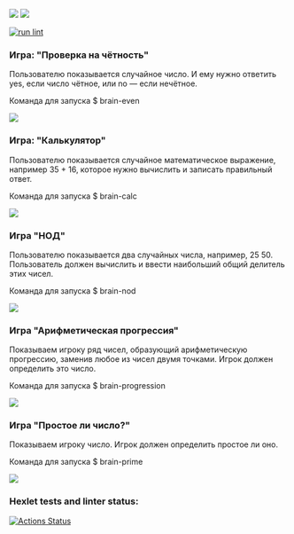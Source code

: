 <a href="https://codeclimate.com/github/codeclimate/codeclimate/maintainability"><img src="https://api.codeclimate.com/v1/badges/a99a88d28ad37a79dbf6/maintainability" /></a>
<a href="https://codeclimate.com/github/codeclimate/codeclimate/test_coverage"><img src="https://api.codeclimate.com/v1/badges/a99a88d28ad37a79dbf6/test_coverage" /></a>

[![run lint](https://github.com/Evgeany/frontend-project-lvl1/actions/workflows/evg-hex-lint.yml/badge.svg?event=push )](https://github.com/Evgeany/frontend-project-lvl1/actions)


### Игра: "Проверка на чётность"

Пользователю показывается случайное число. И ему нужно ответить yes, если число чётное, или no — если нечётное.

Команда для запуска $ brain-even

<a href='https://asciinema.org/a/mU52yQ1ZjwPJfvlU9uBD3z9ci'><img src='https://i2.paste.pics/0494f8fda9fe78d656f33e180a807b42.png' /></a>

### Игра: "Калькулятор"

Пользователю показывается случайное математическое выражение, например 35 + 16, которое нужно вычислить и записать правильный ответ.

Команда для запуска $ brain-calc

<a href='https://asciinema.org/a/SeVJ5AWCNi0LlOcrTDHQtexGI'><img src='https://i2.paste.pics/657ca5c76a8d749daa328bbc5d2a8fc0.png' /></a>

### Игра "НОД"

Пользователю показывается два случайных числа, например, 25 50. Пользователь должен вычислить и ввести наибольший общий делитель этих чисел.

Команда для запуска $ brain-nod

<a href='https://asciinema.org/a/9RLLSHnHWIxLlog72QWygbKdj'><img src='https://i2.paste.pics/c4025c9d49d93ddcd9e1b25545cf9c89.png' /></a>

### Игра "Арифметическая прогрессия"

Показываем игроку ряд чисел, образующий арифметическую прогрессию, заменив любое из чисел двумя точками. Игрок должен определить это число.

Команда для запуска $ brain-progression

<a href='https://asciinema.org/a/52Dc4aQwVGl9dFosGg3EBu3tM'><img src='https://i2.paste.pics/0c7299ef6beefef20f548c1f981da591.png' /></a>

### Игра "Простое ли число?"

Показываем игроку число. Игрок должен определить простое ли оно. 

Команда для запуска $ brain-prime

<a href='https://asciinema.org/a/2wYLGDhkZJY8gq8r3AHHNjw69'><img src='https://i2.paste.pics/e4e97579802e358936bf18fac50cafed.pngs' /></a>

### Hexlet tests and linter status:
[![Actions Status](https://github.com/Evgeany/frontend-project-lvl1/workflows/hexlet-check/badge.svg)](https://github.com/Evgeany/frontend-project-lvl1/actions)
